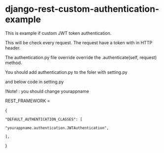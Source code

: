 # django-rest-custom-authentication-example


This is example if custom JWT token authentication. 

This will be check every request. The request have a token with in HTTP header.

The authentication.py file override override the .authenticate(self, request) method.

You should add authentication.py to the foler with setting.py

and below code in setting.py 

!Note! : you should change yourappname 



REST_FRAMEWORK = 

{
    
    "DEFAULT_AUTHENTICATION_CLASSES": [
    
    "yourappname.authentication.JWTAuthentication",
        
    ],
}


 
